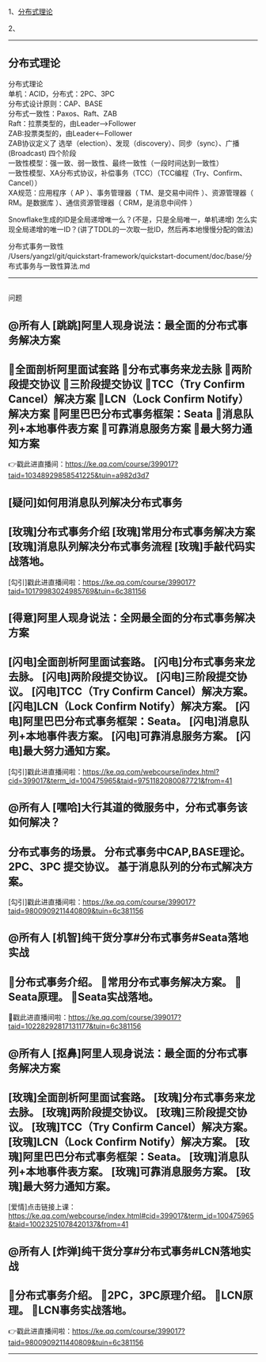 1、[分布式理论](#分布式理论)  

2、[](#)  

---------------------------------------------------------------------------------------------------------------------  
## 分布式理论


分布式理论  
单机：ACID，分布式：2PC、3PC  
分布式设计原则：CAP、BASE  
分布式一致性：Paxos、Raft、ZAB  
Raft：拉票类型的，由Leader-->Follower  
ZAB:投票类型的，由Leader<--Follower  
ZAB协议定义了 选举（election）、发现（discovery）、同步（sync）、广播(Broadcast) 四个阶段  
一致性模型：强一致、弱一致性、最终一致性（一段时间达到一致性）  
一致性模型、XA分布式协议，补偿事务（TCC）（TCC编程（Try、Confirm、Cancel））  
XA规范：应用程序（ AP ）、事务管理器（ TM、是交易中间件 ）、资源管理器（ RM。是数据库 ）、通信资源管理器（ CRM，是消息中间件 ）  


Snowflake生成的ID是全局递增唯一么？(不是，只是全局唯一，单机递增)
怎么实现全局递增的唯一ID？(讲了TDDL的一次取一批ID，然后再本地慢慢分配的做法)

  
分布式事务一致性  
/Users/yangzl/git/quickstart-framework/quickstart-document/doc/base/分布式事务与一致性算法.md

---------------------------------------------------------------------------------------------------------------------  
## 



问题

@所有人
[跳跳]阿里人现身说法：最全面的分布式事务解决方案
-------------------------------------
🌵全面剖析阿里面试套路
🌵分布式事务来龙去脉
🌵两阶段提交协议
🌵三阶段提交协议
🌵TCC（Try Confirm Cancel）解决方案
🌵LCN（Lock Confirm Notify）解决方案
🌵阿里巴巴分布式事务框架：Seata
🌵消息队列+本地事件表方案
🌵可靠消息服务方案
🌵最大努力通知方案
---------------------------------------
👉戳此进直播间：https://ke.qq.com/course/399017?taid=10348929858541225&tuin=a982d3d7


[疑问]如何用消息队列解决分布式事务
----------------
[玫瑰]分布式事务介绍
[玫瑰]常用分布式事务解决方案
[玫瑰]消息队列解决分布式事务流程
[玫瑰]手敲代码实战落地。
----------------
[勾引]戳此进直播间啦：https://ke.qq.com/course/399017?taid=10179983024985769&tuin=6c381156




[得意]阿里人现身说法：全网最全面的分布式事务解决方案
--------------------------------------
[闪电]全面剖析阿里面试套路。 
[闪电]分布式事务来龙去脉。
[闪电]两阶段提交协议。
[闪电]三阶段提交协议。
[闪电]TCC（Try Confirm Cancel）解决方案。
[闪电]LCN（Lock Confirm Notify）解决方案。
[闪电]阿里巴巴分布式事务框架：Seata。
[闪电]消息队列+本地事件表方案。
[闪电]可靠消息服务方案。
[闪电]最大努力通知方案。
----------------------------------------------
[勾引]戳此进直播间啦：https://ke.qq.com/webcourse/index.html?cid=399017&term_id=100475965&taid=9751182080087721&from=41



@所有人
[嘿哈]大行其道的微服务中，分布式事务该如何解决？
----------------
分布式事务的场景。
分布式事务中CAP,BASE理论。
2PC、3PC 提交协议。
基于消息队列的分布式解决方案。
----------------
[勾引]戳此进直播间啦：https://ke.qq.com/course/399017?taid=9800909211440809&tuin=6c381156


@所有人
[机智]纯干货分享#分布式事务#Seata落地实战
----------------
🎈分布式事务介绍。
🎈常用分布式事务解决方案。
🎈Seata原理。
🎈Seata实战落地。
----------------
🔔戳此进直播间啦：https://ke.qq.com/course/399017?taid=10228292817131177&tuin=6c381156




@所有人
[抠鼻]阿里人现身说法：最全面的分布式事务解决方案
---------------------
[玫瑰]全面剖析阿里面试套路。 
[玫瑰]分布式事务来龙去脉。
[玫瑰]两阶段提交协议。
[玫瑰]三阶段提交协议。
[玫瑰]TCC（Try Confirm Cancel）解决方案。
[玫瑰]LCN（Lock Confirm Notify）解决方案。
[玫瑰]阿里巴巴分布式事务框架：Seata。
[玫瑰]消息队列+本地事件表方案。
[玫瑰]可靠消息服务方案。
[玫瑰]最大努力通知方案。
--------------------------
[爱情]点击链接上课：https://ke.qq.com/webcourse/index.html#cid=399017&term_id=100475965&taid=10023251078420137&from=41



@所有人
[炸弹]纯干货分享#分布式事务#LCN落地实战
----------------
🌟分布式事务介绍。
🌟2PC，3PC原理介绍。
🌟LCN原理。
🌟LCN事务实战落地。
----------------
👉戳此进直播间啦：https://ke.qq.com/course/399017?taid=9800909211440809&tuin=6c381156






---------------------------------------------------------------------------------------------------------------------  



